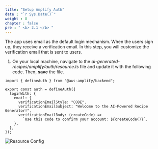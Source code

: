 ```yaml
---
title: "Setup Amplify Auth"
date : "`r Sys.Date()`"
weight : 8
chapter : false
pre : " <b> 2.1 </b> "
---
```

The app uses email as the default login mechanism. When the users sign up, they receive a verification email. In this step, you will customize the verification email that is sent to users.

1. On your local machine, navigate to the *ai-generated-recipes/amplify/auth/resource.ts* file and update it with the following code. Then, **save** the file.
```
import { defineAuth } from "@aws-amplify/backend";

export const auth = defineAuth({
  loginWith: {
    email: {
      verificationEmailStyle: "CODE",
      verificationEmailSubject: "Welcome to the AI-Powered Recipe Generator!",
      verificationEmailBody: (createCode) =>
        `Use this code to confirm your account: ${createCode()}`,
    },
  },
});
```
![Resource Config](/images/p.2/2.1.png?featherlight=false&width=90pc)

